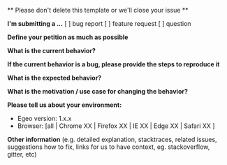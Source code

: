 ** Please don't delete this template or we'll close your issue **

**I'm submitting a ...**
[ ] bug report
[ ] feature request
[ ] question

**Define your petition as much as possible**



**What is the current behavior?**



**If the current behavior is a bug, please provide the steps to reproduce it**



**What is the expected behavior?**



**What is the motivation / use case for changing the behavior?**



**Please tell us about your environment:**

- Egeo version: 1.x.x
- Browser: [all | Chrome XX | Firefox XX | IE XX | Edge XX | Safari XX ]


**Other information** (e.g. detailed explanation, stacktraces, related issues, suggestions how to fix, links for us to have context, eg. stackoverflow, gitter, etc)

